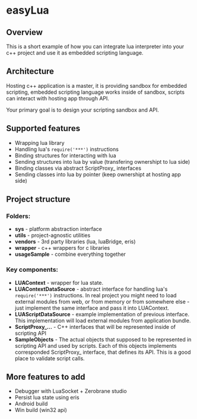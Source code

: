 # easyLua

## Overview
This is a short example of how you can integrate lua interpreter into your c++ project and use it as embedded scripting language.

## Architecture
Hosting c++ application is a master, it is providing sandbox for embedded scripting, embedded scripting language works inside of sandbox, scripts can interact with hosting app through API.

Your primary goal is to design your scripting sandbox and API.

## Supported features
- Wrapping lua library
- Handling lua's `require('***')` instructions
- Binding structures for interacting with lua
- Sending structures into lua by value (transfering ownershipt to lua side)
- Binding classes via abstract ScriptProxy_ interfaces
- Sending classes into lua by pointer (keep ownershipt at hosting app side)

## Project structure
### Folders:
- **sys** - platform abstraction interface
- **utils** - project-agnostic utilities
- **vendors** - 3rd party libraries (lua, luaBridge, eris)
- **wrapper** - c++ wrappers for c libraries
- **usageSample** - combine everything together

### Key components:
- **LUAContext** - wrapper for lua state.
- **LUAContextDataSource** - abstract interface for handling lua's `require('***')` instructions. In real project you might need to load external modules from web, or from memory or from somewhere else - just implement the same interface and pass it into LUAContext.
- **LUAScriptDataSource** - example implementation of previous interface. This implementation will load external modules from application bundle.
- **ScriptProxy_...** - C++ interfaces that will be represented inside of scripting API
- **SampleObjects** - The actual objects that supposed to be represented in scripting API and used by scripts. Each of this objects implements corresponded ScriptProxy_ interface, that defines its API. This is a good place to validate script calls.

## More features to add
- Debugger with LuaSocket + Zerobrane studio
- Persist lua state using eris
- Android build
- Win build (win32 api)


